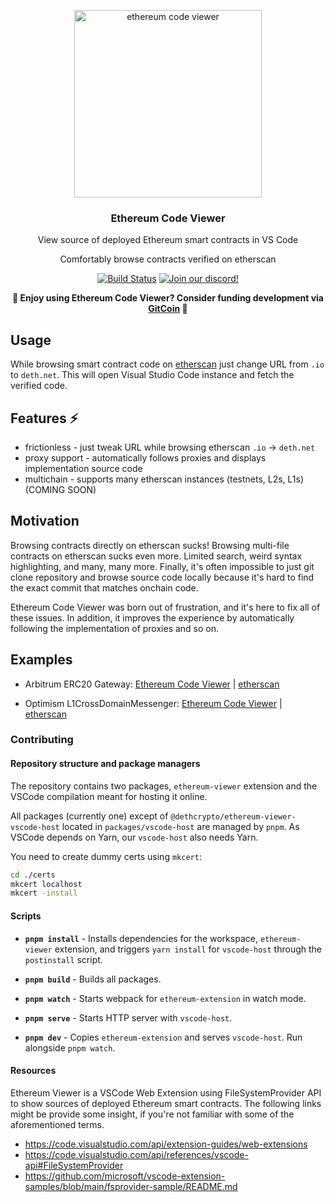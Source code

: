 <p align="center">
  <img src="https://github.com/dethcrypto/ethereum-code-viewer/blob/main/docs/logo.png?raw=true" width="300" alt="ethereum code viewer">
  <h3 align="center">Ethereum Code Viewer</h3>
  <p align="center">View source of deployed Ethereum smart contracts in VS Code</p>
  <p align="center">Comfortably browse contracts verified on etherscan</p>

  <p align="center">
    <a href="https://github.com/dethcrypto/ethereum-code-viewer/actions"><img alt="Build Status" src="https://github.com/dethcrypto/ethereum-code-viewer/actions/workflows/ci.yml/badge.svg"></a>
    <a href="https://discord.gg/wQDkeDgzgv"><img alt="Join our discord!" src="https://img.shields.io/discord/895381864922091630.svg?color=7289da&label=deth&logo=discord&style=flat-square"></a>
  </p>
  
  <p align="center">
    <strong>💸 Enjoy using Ethereum Code Viewer? Consider funding development via <a href="https://gitcoin.co/grants/4038/deth-typechain">GitCoin</a> 💸</strong>
  </p>
</p>

## Usage

While browsing smart contract code on [etherscan](https://etherscan.io/) just change URL from `.io` to `deth.net`. This will open Visual Studio Code instance and fetch the verified code.

## Features ⚡

- frictionless - just tweak URL while browsing etherscan `.io` -> `deth.net`
- proxy support - automatically follows proxies and displays implementation source code
- multichain - supports many etherscan instances (testnets, L2s, L1s) (COMING SOON)

## Motivation

Browsing contracts directly on etherscan sucks! Browsing multi-file contracts on etherscan sucks even more. Limited search, weird syntax highlighting, and many, many more. Finally, it's often impossible to just git clone repository and browse source code locally because it's hard to find the exact commit that matches onchain code.

Ethereum Code Viewer was born out of frustration, and it's here to fix all of these issues. In addition, it improves the experience by automatically following the implementation of proxies and so on.

## Examples

- Arbitrum ERC20 Gateway: [Ethereum Code Viewer](https://etherscan.deth.net/address/0xa3a7b6f88361f48403514059f1f16c8e78d60eec#code) | [etherscan](https://etherscan.io/address/0xa3a7b6f88361f48403514059f1f16c8e78d60eec#code)

- Optimism L1CrossDomainMessenger: [Ethereum Code Viewer](https://etherscan.deth.net/address/0x25ace71c97b33cc4729cf772ae268934f7ab5fa1#code) | [etherscan](https://etherscan.io/address/0x25ace71c97b33cc4729cf772ae268934f7ab5fa1#code)

### Contributing

#### Repository structure and package managers

The repository contains two packages, `ethereum-viewer` extension and the VSCode compilation meant for hosting it online.

All packages (currently one) except of `@dethcrypto/ethereum-viewer-vscode-host` located in `packages/vscode-host` are managed by `pnpm`.
As VSCode depends on Yarn, our `vscode-host` also needs Yarn.

You need to create dummy certs using `mkcert`:

```sh
cd ./certs
mkcert localhost
mkcert -install
```

#### Scripts

- **`pnpm install`** - Installs dependencies for the workspace, `ethereum-viewer` extension, and triggers `yarn install` for `vscode-host` through the `postinstall` script.

- **`pnpm build`** - Builds all packages.

- **`pnpm watch`** - Starts webpack for `ethereum-extension` in watch mode.

- **`pnpm serve`** - Starts HTTP server with `vscode-host`.

- **`pnpm dev`** - Copies `ethereum-extension` and serves `vscode-host`. Run alongside `pnpm watch`.

#### Resources

Ethereum Viewer is a VSCode Web Extension using FileSystemProvider API to show sources of deployed Ethereum smart contracts.
The following links might be provide some insight, if you're not familiar with some of the aforementioned terms.

- https://code.visualstudio.com/api/extension-guides/web-extensions
- https://code.visualstudio.com/api/references/vscode-api#FileSystemProvider
- https://github.com/microsoft/vscode-extension-samples/blob/main/fsprovider-sample/README.md
